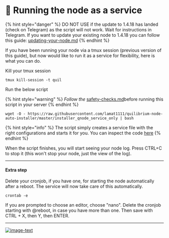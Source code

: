 # 👾 Running the node as a service

{% hint style="danger" %}
DO NOT USE if the update to 1.4.18 has landed (check on Telegram) as the script will not work. Wait for instructions in Telegram. If you want to update your existing node to 1.4.18 you can follow this guide:  [updating-your-node.md](../updating-your-node.md "mention")
{% endhint %}

If you have been running your node via a tmux session (previous version of this guide), but now would like to run it as a service for flexibility, here is what you can do.

Kill your tmux session

```
tmux kill-session -t quil
```

Run the below script

{% hint style="warning" %}
_Follow the_  [safety-checks.md](../safety-checks.md "mention")before running this script in your server
{% endhint %}

```
wget -O - https://raw.githubusercontent.com/lamat1111/quilibrium-node-auto-installer/master/installer_qnode_service_only | bash
```

{% hint style="info" %}
The script simply creates a service file with the right configurations and starts it for you. You can inspect the code [here](https://github.com/lamat1111/Quilibrium-Node-Auto-Installer/blob/main/installer\_qnode\_service\_only)
{% endhint %}

When the script finishes, you will start seeing your node log. Press CTRL+C to stop it (this won't stop your node, just the view of the log).

***

#### Extra step

Delete your cronjob, if you have one, for starting the node automatically after a reboot. The service will now take care of this automatically.

```
crontab -e
```

If you are prompted to choose an editor, choose "nano". Delete the cronjob starting with @reboot, in case you have more than one. Then save with CTRL + X, then Y, then ENTER.

***

[![image-text](https://accademiainfinita.it/extra-contents/quil-best-providers-banner-square.jpg)](https://iri.quest/quil-best-server-providers)
